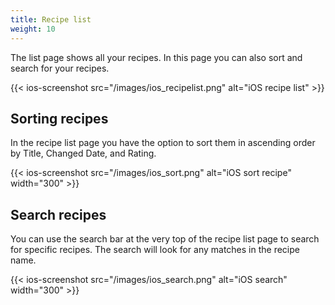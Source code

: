 ```yaml
---
title: Recipe list
weight: 10
---
```


The list page shows all your recipes. In this page you can also sort and search for your recipes.

{{< ios-screenshot src="/images/ios_recipelist.png" alt="iOS recipe list" >}}


## Sorting recipes
In the recipe list page you have the option to sort them in ascending order by Title, Changed Date, and Rating. 

{{< ios-screenshot src="/images/ios_sort.png" alt="iOS sort recipe" width="300" >}}

## Search recipes
You can use the search bar at the very top of the recipe list page to search for specific recipes. The search will look for any matches in the recipe name.

{{< ios-screenshot src="/images/ios_search.png" alt="iOS search" width="300" >}}
